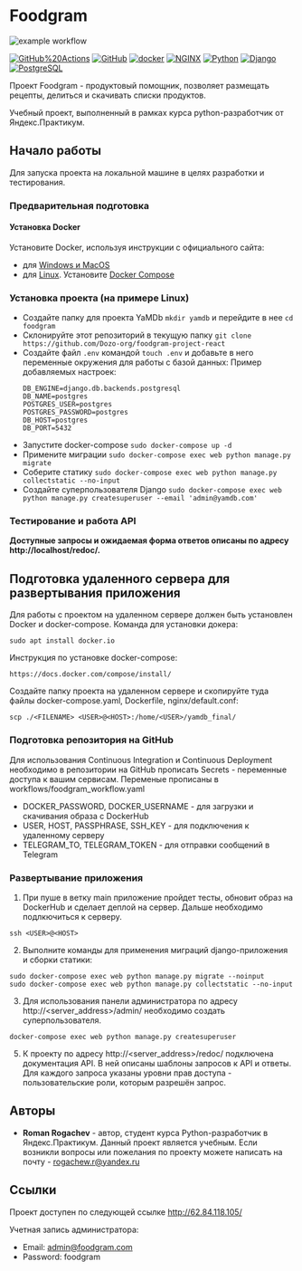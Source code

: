 # Foodgram 
![example workflow](https://github.com/Dozo-org/foodgram-project-react/actions/workflows/foodgram_workflow.yml/badge.svg)

[![GitHub%20Actions](https://img.shields.io/badge/-GitHub%20Actions-464646??style=flat-square&logo=GitHub%20actions)](https://github.com/features/actions)
[![GitHub](https://img.shields.io/badge/-GitHub-464646??style=flat-square&logo=GitHub)](https://github.com/)
[![docker](https://img.shields.io/badge/-Docker-464646??style=flat-square&logo=docker)](https://www.docker.com/)
[![NGINX](https://img.shields.io/badge/-NGINX-464646??style=flat-square&logo=NGINX)](https://nginx.org/ru/)
[![Python](https://img.shields.io/badge/-Python-464646??style=flat-square&logo=Python)](https://www.python.org/)
[![Django](https://img.shields.io/badge/-Django-464646??style=flat-square&logo=Django)](https://www.djangoproject.com/)
[![PostgreSQL](https://img.shields.io/badge/-PostgreSQL-464646??style=flat-square&logo=PostgreSQL)](https://www.postgresql.org/)

Проект Foodgram - продуктовый помощник, позволяет размещать рецепты, делиться и скачивать списки продуктов.

Учебный проект, выполненный в рамках курса python-разработчик от Яндекс.Практикум.

## Начало работы

Для запуска проекта на локальной машине в целях разработки и тестирования.

### Предварительная подготовка

#### Установка Docker
  Установите Docker, используя инструкции с официального сайта:
  - для [Windows и MacOS](https://www.docker.com/products/docker-desktop) 
  - для [Linux](https://docs.docker.com/engine/install/ubuntu/). Установите [Docker Compose](https://docs.docker.com/compose/install/)

### Установка проекта (на примере Linux)

  - Создайте папку для проекта YaMDb `mkdir yamdb` и перейдите в нее `cd foodgram`
  - Склонируйте этот репозиторий в текущую папку `git clone https://github.com/Dozo-org/foodgram-project-react`
  - Создайте файл `.env` командой `touch .env` и добавьте в него переменные окружения для работы с базой данных:
  Пример добавляемых настроек:
    ```
    DB_ENGINE=django.db.backends.postgresql
    DB_NAME=postgres
    POSTGRES_USER=postgres
    POSTGRES_PASSWORD=postgres
    DB_HOST=postgres
    DB_PORT=5432
    ```
  - Запустите docker-compose `sudo docker-compose up -d` 
  - Примените миграции `sudo docker-compose exec web python manage.py migrate`
  - Соберите статику `sudo docker-compose exec web python manage.py collectstatic --no-input`
  - Создайте суперпользователя Django `sudo docker-compose exec web python manage.py createsuperuser --email 'admin@yamdb.com'`

### Тестирование и работа API

  **Доступные запросы и ожидаемая форма ответов описаны по адресу http://localhost/redoc/.**

## Подготовка удаленного сервера для развертывания приложения

Для работы с проектом на удаленном сервере должен быть установлен Docker и docker-compose.
Команда для установки докера:
```
sudo apt install docker.io
```
Инструкция по установке docker-compose:
```
https://docs.docker.com/compose/install/
```
Создайте папку проекта на удаленном сервере и скопируйте туда файлы docker-compose.yaml, Dockerfile, nginx/default.conf:
```
scp ./<FILENAME> <USER>@<HOST>:/home/<USER>/yamdb_final/
```

### Подготовка репозитория на GitHub

Для использования Continuous Integration и Continuous Deployment необходимо в репозитории на GitHub прописать Secrets - переменные доступа к вашим сервисам.
Переменые прописаны в workflows/foodgram_workflow.yaml

* DOCKER_PASSWORD, DOCKER_USERNAME - для загрузки и скачивания образа с DockerHub 
* USER, HOST, PASSPHRASE, SSH_KEY - для подключения к удаленному серверу 
* TELEGRAM_TO, TELEGRAM_TOKEN - для отправки сообщений в Telegram

### Развертывание приложения

1. При пуше в ветку main приложение пройдет тесты, обновит образ на DockerHub и сделает деплой на сервер. Дальше необходимо подлкючиться к серверу.
```
ssh <USER>@<HOST>
```
2. Выполните команды для применения миграций django-приложения и сборки статики:
```
sudo docker-compose exec web python manage.py migrate --noinput
sudo docker-compose exec web python manage.py collectstatic --no-input 
```
3. Для использования панели администратора по адресу http://<server_address>/admin/ необходимо создать суперпользователя.
```
docker-compose exec web python manage.py createsuperuser
```
5. К проекту по адресу http://<server_address>/redoc/ подключена документация API. В ней описаны шаблоны запросов к API и ответы. Для каждого запроса указаны уровни прав доступа - пользовательские роли, которым разрешён запрос.

## Авторы

* **Roman Rogachev** - автор, студент курса Python-разработчик в Яндекс.Практикум. Данный проект является учебным.
Если возникли вопросы или пожелания по проекту можете написать на почту - rogachew.r@yandex.ru

## Ссылки

Проект доступен по следующей ссылке <http://62.84.118.105/>

Учетная запись администратора:

  - Email: admin@foodgram.com
  - Password: foodgram
